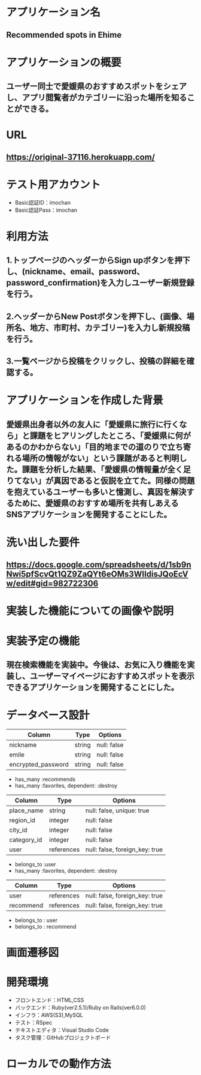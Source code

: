 
# アプリケーション名

## Recommended spots in Ehime


# アプリケーションの概要

## ユーザー同士で愛媛県のおすすめスポットをシェアし、アプリ閲覧者がカテゴリーに沿った場所を知ることができる。


# URL

## https://original-37116.herokuapp.com/


# テスト用アカウント

* Basic認証ID：imochan
* Basic認証Pass：imochan


# 利用方法

## 1.トップページのヘッダーからSign upボタンを押下し、(nickname、email、password、password_confirmation)を入力しユーザー新規登録を行う。
## 2.ヘッダーからNew Postボタンを押下し、(画像、場所名、地方、市町村、カテゴリー)を入力し新規投稿を行う。
## 3.一覧ページから投稿をクリックし、投稿の詳細を確認する。


# アプリケーションを作成した背景

## 愛媛県出身者以外の友人に「愛媛県に旅行に行くなら」と課題をヒアリングしたところ、「愛媛県に何があるのかわからない」「目的地までの道のりで立ち寄れる場所の情報がない」という課題があると判明した。課題を分析した結果、「愛媛県の情報量が全く足りてない」が真因であると仮説を立てた。同様の問題を抱えているユーザーも多いと憶測し、真因を解決するために、愛媛県のおすすめ場所を共有しあえるSNSアプリケーションを開発することにした。


# 洗い出した要件

## https://docs.google.com/spreadsheets/d/1sb9nNwi5pfScvQt1QZ9ZaQYt6eOMs3WIIdisJQoEcVw/edit#gid=982722306


# 実装した機能についての画像や説明

##

# 実装予定の機能

## 現在検索機能を実装中。今後は、お気に入り機能を実装し、ユーザーマイページにおすすめスポットを表示できるアプリケーションを開発することにした。


# データベース設計

<!-- users テーブル -->

| Column             | Type   | Options     |
| ------------------ | ------ | ----------- |
| nickname           | string | null: false |
| emile              | string | null: false |
| encrypted_password | string | null: false |

<!-- Association -->

- has_many :recommends
- has_many :favorites, dependent: :destroy

<!-- recommends テーブル -->

| Column      | Type       | Options                        |
| ----------- | ---------- | ------------------------------ |
| place_name  | string     | null: false, unique: true      |
| region_id   | integer    | null: false                    |
| city_id     | integer    | null: false                    |
| category_id | integer    | null: false                    |
| user        | references | null: false, foreign_key: true |

<!-- Association -->

- belongs_to :user
- has_many :favorites, dependent: :destroy

<!-- favorites テーブル -->

| Column    | Type       | Options                        |
| --------- | ---------- | ------------------------------ |
| user      | references | null: false, foreign_key: true |
| recommend | references | null: false, foreign_key: true |

<!-- Association -->

- belongs_to : user
- belongs_to : recommend


# 画面遷移図


# 開発環境

* フロントエンド：HTML,CSS
* バックエンド：Ruby(ver2.5.1)/Ruby on Rails(ver6.0.0)
* インフラ：AWS(S3),MySQL
* テスト：RSpec
* テキストエディタ：Visual Studio Code
* タスク管理：GitHubプロジェクトボード


# ローカルでの動作方法